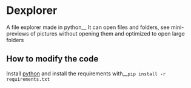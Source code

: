 # Dexplorer
A file explorer made in python__
It can open files and folders, see mini-previews of pictures without opening them and optimized to open large folders
## How to modify the code
Install [python](https://www.python.org) and install the requirements with__`pip install -r requirements.txt`
